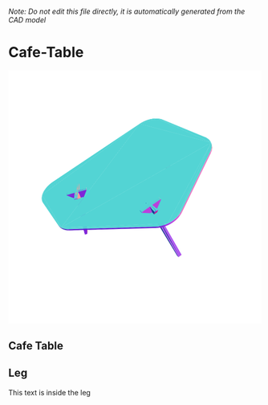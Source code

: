 ###### Note: Do not edit this file directly, it is automatically generated from the CAD model

# Cafe-Table

![](/project.svg)

## Cafe Table


## Leg


This text is inside the leg


